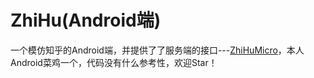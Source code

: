 # ZhiHu(Android端)

一个模仿知乎的Android端，并提供了了服务端的接口---[ZhiHuMicro](https://github.com/LinRuiiXin/ZhiHuMirco)，本人Android菜鸡一个，代码没有什么参考性，欢迎Star！

